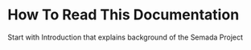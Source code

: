 # How To Read This Documentation

Start with Introduction that explains background of the Semada Project

